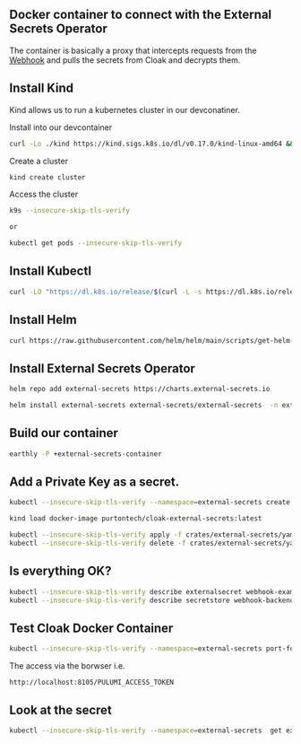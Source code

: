 ## Docker container to connect with the External Secrets Operator

The container is basically a proxy that intercepts requests from the [Webhook](https://external-secrets.io/v0.7.2/provider/webhook/) and pulls the secrets from Cloak and decrypts them.

## Install Kind

Kind allows us to run a kubernetes cluster in our devconatiner.

Install into our devcontainer

```sh
curl -Lo ./kind https://kind.sigs.k8s.io/dl/v0.17.0/kind-linux-amd64 && chmod +x ./kind && sudo mv ./kind /usr/local/bin/kind
```

Create a cluster

```sh
kind create cluster
```

Access the cluster

```sh
k9s --insecure-skip-tls-verify

or

kubectl get pods --insecure-skip-tls-verify
```

## Install Kubectl

```sh
curl -LO "https://dl.k8s.io/release/$(curl -L -s https://dl.k8s.io/release/stable.txt)/bin/linux/amd64/kubectl" && sudo install -o root -g root -m 0755 kubectl /usr/local/bin/kubectl && rm kubectl
```

## Install Helm

```sh
curl https://raw.githubusercontent.com/helm/helm/main/scripts/get-helm-3 | bash
```

## Install External Secrets Operator

```sh
helm repo add external-secrets https://charts.external-secrets.io
```

```sh
helm install external-secrets external-secrets/external-secrets  -n external-secrets --create-namespace --kube-insecure-skip-tls-verify
```

## Build our container

```sh
earthly -P +external-secrets-container
```

## Add a Private Key as a secret.

```sh
kubectl --insecure-skip-tls-verify --namespace=external-secrets create secret generic cloak-key --from-file=ecdh_private_key=/workspace/cloak.pem
```

```sh
kind load docker-image purtontech/cloak-external-secrets:latest
```

```sh
kubectl --insecure-skip-tls-verify apply -f crates/external-secrets/yaml
kubectl --insecure-skip-tls-verify delete -f crates/external-secrets/yaml
```
## Is everything OK?

```sh
kubectl --insecure-skip-tls-verify describe externalsecret webhook-example
kubectl --insecure-skip-tls-verify describe secretstore webhook-backend
```

## Test Cloak Docker Container

```sh
kubectl --insecure-skip-tls-verify --namespace=external-secrets port-forward deployment/cloak-external-secrets 8105:7105
```

The access via the borwser i.e.

```
http://localhost:8105/PULUMI_ACCESS_TOKEN
```

## Look at the secret

```sh
kubectl --insecure-skip-tls-verify --namespace=external-secrets  get example-sync/access-token -o yaml
```

